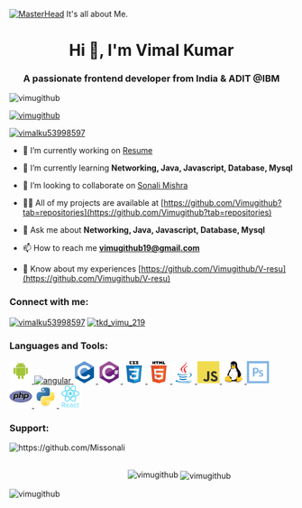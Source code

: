 [![MasterHead](https://research.atu.edu.iq/wp-content/uploads/2021/01/cloud-computing-banner-1024x323.jpg)](https://mdkashifsidd.io)
It's all about Me.
<h1 align="center">Hi 👋, I'm Vimal Kumar</h1>
<h3 align="center">A passionate frontend developer from India & ADIT @IBM</h3>

<p align="left"> <img src="https://komarev.com/ghpvc/?username=vimugithub&label=Profile%20views&color=0e75b6&style=flat" alt="vimugithub" /> </p>

<p align="left"> <a href="https://github.com/ryo-ma/github-profile-trophy"><img src="https://github-profile-trophy.vercel.app/?username=vimugithub" alt="vimugithub" /></a> </p>

<p align="left"> <a href="https://twitter.com/vimalku53998597" target="blank"><img src="https://img.shields.io/twitter/follow/vimalku53998597?logo=twitter&style=for-the-badge" alt="vimalku53998597" /></a> </p>

- 🔭 I’m currently working on [Resume](https://github.com/Vimugithub/V-resu)

- 🌱 I’m currently learning **Networking, Java, Javascript, Database, Mysql**

- 👯 I’m looking to collaborate on [Sonali Mishra](https://github.com/Missonali)

- 👨‍💻 All of my projects are available at [https://github.com/Vimugithub?tab=repositories](https://github.com/Vimugithub?tab=repositories)

- 💬 Ask me about **Networking, Java, Javascript, Database, Mysql**

- 📫 How to reach me **vimugithub19@gmail.com**

- 📄 Know about my experiences [https://github.com/Vimugithub/V-resu](https://github.com/Vimugithub/V-resu)

<h3 align="left">Connect with me:</h3>
<p align="left">
<a href="https://twitter.com/vimalku53998597" target="blank"><img align="center" src="https://raw.githubusercontent.com/rahuldkjain/github-profile-readme-generator/master/src/images/icons/Social/twitter.svg" alt="vimalku53998597" height="30" width="40" /></a>
<a href="https://instagram.com/tkd_vimu_219" target="blank"><img align="center" src="https://raw.githubusercontent.com/rahuldkjain/github-profile-readme-generator/master/src/images/icons/Social/instagram.svg" alt="tkd_vimu_219" height="30" width="40" /></a>
</p>

<h3 align="left">Languages and Tools:</h3>
<p align="left"> <a href="https://developer.android.com" target="_blank" rel="noreferrer"> <img src="https://raw.githubusercontent.com/devicons/devicon/master/icons/android/android-original-wordmark.svg" alt="android" width="40" height="40"/> </a> <a href="https://angular.io" target="_blank" rel="noreferrer"> <img src="https://angular.io/assets/images/logos/angular/angular.svg" alt="angular" width="40" height="40"/> </a> <a href="https://www.cprogramming.com/" target="_blank" rel="noreferrer"> <img src="https://raw.githubusercontent.com/devicons/devicon/master/icons/c/c-original.svg" alt="c" width="40" height="40"/> </a> <a href="https://www.w3schools.com/cs/" target="_blank" rel="noreferrer"> <img src="https://raw.githubusercontent.com/devicons/devicon/master/icons/csharp/csharp-original.svg" alt="csharp" width="40" height="40"/> </a> <a href="https://www.w3schools.com/css/" target="_blank" rel="noreferrer"> <img src="https://raw.githubusercontent.com/devicons/devicon/master/icons/css3/css3-original-wordmark.svg" alt="css3" width="40" height="40"/> </a> <a href="https://www.w3.org/html/" target="_blank" rel="noreferrer"> <img src="https://raw.githubusercontent.com/devicons/devicon/master/icons/html5/html5-original-wordmark.svg" alt="html5" width="40" height="40"/> </a> <a href="https://www.java.com" target="_blank" rel="noreferrer"> <img src="https://raw.githubusercontent.com/devicons/devicon/master/icons/java/java-original.svg" alt="java" width="40" height="40"/> </a> <a href="https://developer.mozilla.org/en-US/docs/Web/JavaScript" target="_blank" rel="noreferrer"> <img src="https://raw.githubusercontent.com/devicons/devicon/master/icons/javascript/javascript-original.svg" alt="javascript" width="40" height="40"/> </a> <a href="https://www.linux.org/" target="_blank" rel="noreferrer"> <img src="https://raw.githubusercontent.com/devicons/devicon/master/icons/linux/linux-original.svg" alt="linux" width="40" height="40"/> </a> <a href="https://www.photoshop.com/en" target="_blank" rel="noreferrer"> <img src="https://raw.githubusercontent.com/devicons/devicon/master/icons/photoshop/photoshop-line.svg" alt="photoshop" width="40" height="40"/> </a> <a href="https://www.php.net" target="_blank" rel="noreferrer"> <img src="https://raw.githubusercontent.com/devicons/devicon/master/icons/php/php-original.svg" alt="php" width="40" height="40"/> </a> <a href="https://www.python.org" target="_blank" rel="noreferrer"> <img src="https://raw.githubusercontent.com/devicons/devicon/master/icons/python/python-original.svg" alt="python" width="40" height="40"/> </a> <a href="https://reactjs.org/" target="_blank" rel="noreferrer"> <img src="https://raw.githubusercontent.com/devicons/devicon/master/icons/react/react-original-wordmark.svg" alt="react" width="40" height="40"/> </a> </p>

<h3 align="left">Support:</h3>
<p><a href="https://www.buymeacoffee.com/https://github.com/Missonali"> <img align="left" src="https://cdn.buymeacoffee.com/buttons/v2/default-yellow.png" height="50" width="210" alt="https://github.com/Missonali" /></a></p><br><br>

<p><img align="left" src="https://github-readme-stats.vercel.app/api/top-langs?username=vimugithub&show_icons=true&locale=en&layout=compact" alt="vimugithub" /></p>

<p>&nbsp;<img align="center" src="https://github-readme-stats.vercel.app/api?username=vimugithub&show_icons=true&locale=en" alt="vimugithub" /></p>

<p><img align="center" src="https://github-readme-streak-stats.herokuapp.com/?user=vimugithub&" alt="vimugithub" /></p>
